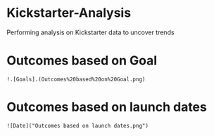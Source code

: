 # Kickstarter-Analysis
Performing analysis on Kickstarter data to uncover trends

# Outcomes based on Goal
	!.[Goals].(Outcomes%20based%20on%20Goal.png)
	
  
  # Outcomes based on launch dates
	![Date]("Outcomes based on launch dates.png")
  
  
  
